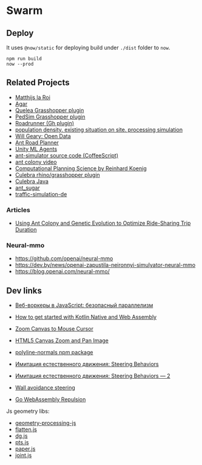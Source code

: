 # Swarm 

## Deploy

It uses `@now/static` for deploying build under `./dist` folder to `now`.

```
npm run build
now --prod
```

## Related Projects

- [Matthijs la Roi](https://vimeo.com/user3211794)
- [Agar](http://alumni.media.mit.edu/~mt/agar/agar.html)
- [Quelea Grasshopper plugin](http://quelea.alexjfischer.com)
- [PedSim Grasshopper plugin](http://www.food4rhino.com/app/pedsim)
- [Roadrunner (Gh plugin)](http://www.grasshopper3d.com/group/roadrunner)
- [population density. existing situation on site. processing simulation](https://www.youtube.com/watch?v=V-WJhu7kxbE)
- [Will Geary: Open Data](http://willgeary.github.io/data/)
- [Ant Road Planner](http://antroadplanner.ru)
- [Unity ML Agents](https://tproger.ru/articles/unity-ml-agents-v-0-4/)
- [ant-simulator source code (CoffeeScript)](https://github.com/bwiklund/ant-simulator)
- [ant colony video](https://vimeo.com/153676751)
- [Computational Planning Science by Reinhard Koenig](https://vimeo.com/channels/586317)
- [Culebra rhino/grasshopper plugin](https://www.food4rhino.com/app/culebra)
- [Culebra Java](http://www.complicitmatter.com/culebra-java/)
- [ant_sugar](https://github.com/dg92/ant_sugar)
- [traffic-simulation-de](https://github.com/movsim/traffic-simulation-de)

### Articles
- [Using Ant Colony and Genetic Evolution to Optimize Ride-Sharing Trip Duration](https://towardsdatascience.com/using-ant-colony-and-genetic-evolution-to-optimize-ride-sharing-trip-duration-56194215923f)

### Neural-mmo
- https://github.com/openai/neural-mmo
- https://dev.by/news/openai-zapustila-neironnyi-simulyator-neural-mmo
- https://blog.openai.com/neural-mmo/

## Dev links

- [Веб-воркеры в JavaScript: безопасный параллелизм](https://habrahabr.ru/company/ruvds/blog/352828/)
- [How to get started with Kotlin Native and Web Assembly](https://medium.com/@mumarov/how-to-get-started-with-kotlin-native-and-web-assembly-baa2813f0d9)

- [Zoom Canvas to Mouse Cursor](https://stackoverflow.com/a/5526721)
- [HTML5 Canvas Zoom and Pan Image](https://gist.github.com/dzhang123/2a3a611b3d75a45a3f41)

- [polyline-normals npm package](https://www.npmjs.com/package/polyline-normals)

- [Имитация естественного движения: Steering Behaviors](https://habr.com/post/358366/)
- [Имитация естественного движения: Steering Behaviors — 2](https://habr.com/post/358460/)
- [Wall avoidance steering](https://gamedev.stackexchange.com/questions/45381/wall-avoidance-steering)
- [Go WebAssembly Repulsion](https://stdiopt.github.io/gowasm-experiments/repulsion/)

Js geometry libs:

- [geometry-processing-js](https://geometrycollective.github.io/geometry-processing-js/)
- [flatten.js](https://alexbol99.github.io/flatten-js/)
- [dg.js](http://jason.matf.bg.ac.rs/~dg/)
- [pts.js](https://ptsjs.org)
- [paper.js](http://paperjs.org)
- [joint.js](https://resources.jointjs.com/docs/jointjs/v2.2/geometry.html)
